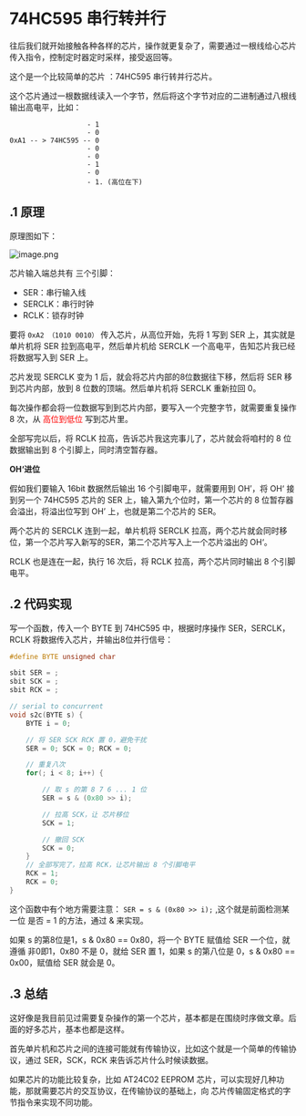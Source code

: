 
# 74HC595 串行转并行

往后我们就开始接触各种各样的芯片，操作就更复杂了，需要通过一根线给心芯片传入指令，控制定时器定时采样，接受返回等。

这个是一个比较简单的芯片 ：74HC595 串行转并行芯片。

这个芯片通过一根数据线读入一个字节，然后将这个字节对应的二进制通过八根线输出高电平，比如：

```
                   - 1
                   - 0
0xA1 -- > 74HC595 -- 0
                   - 0
                   - 0
                   - 1
                   - 0
                   - 1. (高位在下)
```

## .1 原理

原理图如下：

![image.png](https://gitee.com/pthef/imgrepo/raw/master/20250201144454.png)

芯片输入端总共有 三个引脚：

- SER：串行输入线
- SERCLK：串行时钟
- RCLK：锁存时钟

要将 `0xA2 （1010 0010）` 传入芯片，从高位开始，先将 1 写到 SER 上，其实就是单片机将 SER 拉到高电平，然后单片机给 SERCLK 一个高电平，告知芯片我已经将数据写入到 SER 上。

芯片发现 SERCLK 变为 1 后，就会将芯片内部的8位数据往下移，然后将 SER 移到芯片内部，放到 8 位数的顶端。然后单片机将 SERCLK 重新拉回 0。

每次操作都会将一位数据写到到芯片内部，要写入一个完整字节，就需要重复操作 8 次，从 <font color = 'red' >高位到低位</font> 写到芯片里。

全部写完以后，将 RCLK 拉高，告诉芯片我这完事儿了，芯片就会将咱村的 8 位数据输出到 8 个引脚上，同时清空暂存器。

**OH‘进位**

假如我们要输入 16bit 数据然后输出 16 个引脚电平，就需要用到 OH’，将 OH‘ 接到另一个 74HC595 芯片的 SER 上，输入第九个位时，第一个芯片的 8 位暂存器会溢出，将溢出位写到 OH’ 上，也就是第二个芯片的 SER。

两个芯片的 SERCLK 连到一起，单片机将 SERCLK 拉高，两个芯片就会同时移位，第一个芯片写入新写的SER，第二个芯片写入上一个芯片溢出的 OH‘。

RCLK 也是连在一起，执行 16 次后，将 RCLK 拉高，两个芯片同时输出 8 个引脚电平。

## .2 代码实现

写一个函数，传入一个 BYTE 到 74HC595 中，根据时序操作 SER，SERCLK，RCLK 将数据传入芯片，并输出8位并行信号：

```c
#define BYTE unsigned char

sbit SER = ;
sbit SCK = ;
sbit RCK = ;

// serial to concurrent
void s2c(BYTE s) {
	BYTE i = 0;

	// 将 SER SCK RCK 置 0，避免干扰
	SER = 0; SCK = 0; RCK = 0;

	// 重复八次
	for(; i < 8; i++) {

		// 取 s 的第 8 7 6 ... 1 位
		SER = s & (0x80 >> i);

		// 拉高 SCK，让 芯片移位
		SCK = 1;

		// 撤回 SCK
		SCK = 0;
	}
	// 全部写完了，拉高 RCK，让芯片输出 8 个引脚电平
	RCK = 1;
	RCK = 0;
}
```

这个函数中有个地方需要注意： `SER = s & (0x80 >> i);` ,这个就是前面检测某一位 是否 = 1 的方法，通过 & 来实现。

如果 s 的第8位是1，s & 0x80 == 0x80，将一个 BYTE 赋值给 SER 一个位，就遵循 非0即1，0x80 不是 0，就给 SER 置 1，如果 s 的第八位是 0，s & 0x80 == 0x00，赋值给 SER 就会是 0。

## .3 总结

这好像是我目前见过需要复杂操作的第一个芯片，基本都是在围绕时序做文章。后面的好多芯片，基本也都是这样。

首先单片机和芯片之间的连接可能就有传输协议，比如这个就是一个简单的传输协议，通过 SER，SCK，RCK 来告诉芯片什么时候读数据。

如果芯片的功能比较复杂，比如 AT24C02 EEPROM 芯片，可以实现好几种功能，那就需要芯片的交互协议，在传输协议的基础上，向 芯片传输固定格式的字节指令来实现不同功能。
